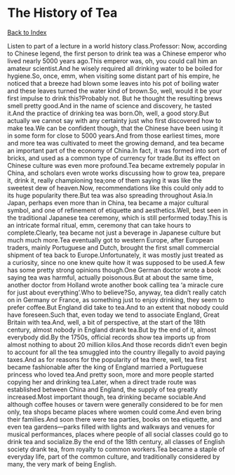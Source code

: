 # The History of Tea
[Back to Index](https://github.com/windows10010/tpoExtractor/blog/master/README.md)

Listen to part of a lecture in a world history class.Professor: Now, according to Chinese legend, the first person to drink tea was a Chinese emperor who lived nearly 5000 years ago.This emperor was, oh, you could call him an amateur scientist.And he wisely required all drinking water to be boiled for hygiene.So, once, emm, when visiting some distant part of his empire, he noticed that a breeze had blown some leaves into his pot of boiling water and these leaves turned the water kind of brown.So, well, would it be your first impulse to drink this?Probably not. But he thought the resulting brews smell pretty good.And in the name of science and discovery, he tasted it.And the practice of drinking tea was born.Oh, well, a good story.But actually we cannot say with any certainty just who first discovered how to make tea.We can be confident though, that the Chinese have been using it in some form for close to 5000 years.And from those earliest times, more and more tea was cultivated to meet the growing demand, and tea became an important part of the economy of China.In fact, it was formed into sort of bricks, and used as a common type of currency for trade.But its effect on Chinese culture was even more profound.Tea became extremely popular in China, and scholars even wrote works discussing how to grow tea, prepare it, drink it, really championing tea;one of them saying it was like the sweetest dew of heaven.Now, recommendations like this could only add to its huge popularity there.But tea was also spreading throughout Asia.In Japan, perhaps even more than in China, tea became a major cultural symbol, and one of refinement of etiquette and aesthetics.Well, best seen in the traditional Japanese tea ceremony, which is still performed today.This is an intricate formal ritual, emm, ceremony that can take hours to complete.Clearly, tea became not just a beverage in Japanese culture but much much more.Tea eventually got to western Europe, after European traders, mainly Portuguese and Dutch, brought the first small commercial shipment of tea back to Europe.Unfortunately, it was mostly just treated as a curiosity, since no one knew quite how it was supposed to be used.A few has some pretty strong opinions though.One German doctor wrote a book saying tea was harmful, actually poisonous.But at about the same time, another doctor from Holland wrote another book calling tea ‘a miracle cure for just about everything’.Who to believe?So, anyway, tea didn’t really catch on in Germany or France, as something just to enjoy drinking, they seem to prefer coffee.But England did take to tea.And to an extent that nobody could have foreseen.Such that, even today we tend to associate England, Great Britain with tea.And, well, a bit of perspective, at the start of the 18th century, almost nobody in England drank tea.But by the end of it, almost everybody did.By the 1750s, official records show tea imports up from almost nothing to about 20 million kilos.And those records didn’t even begin to account for all the tea smuggled into the country illegally to avoid paying taxes.And as for reasons for the popularity of tea there, well, tea first became fashionable after the king of England married a Portuguese princess who loved tea.And pretty soon, more and more people started copying her and drinking tea.Later, when a direct trade route was established between China and England, the supply of tea greatly increased.Most important though, tea drinking became sociable.And although coffee houses or tavern were generally considered to be for men only, tea shops became places where women could come.And even bring their families.And soon there were tea parties, books on tea etiquette, and even tea gardens—parks filled with lights and walkways and venues for musical performances, places where people of all social classes could go to drink tea and socialize.By the end of the 18th century, all classes of English society drank tea, from royalty to common workers.Tea became a staple of everyday life, part of the common culture, and traditionally considered by many, the very mark of being English.